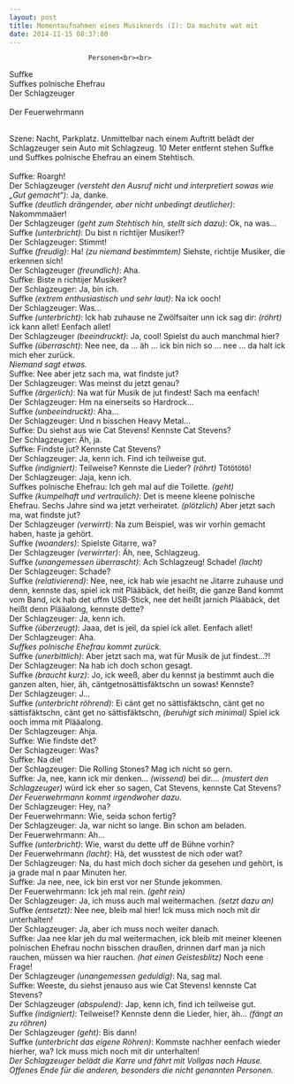 ```yaml
---
layout: post
title: Momentaufnahmen eines Musiknerds (I): Da machste wat mit
date: 2014-11-15 08:37:00
---
```



						Personen<br><br>

Suffke<br>
Suffkes polnische Ehefrau<br>
Der Schlagzeuger<br><br>
Der Feuerwehrmann<br><br>

Szene: Nacht, Parkplatz. Unmittelbar nach einem Auftritt belädt der Schlagzeuger sein Auto mit Schlagzeug. 10 Meter entfernt stehen Suffke und Suffkes polnische Ehefrau an einem Stehtisch.
<br><br>
Suffke: Roargh!<br>
Der Schlagzeuger *(versteht den Ausruf nicht und interpretiert sowas wie „Gut gemacht“)*: Ja, danke.<br>
Suffke *(deutlich drängender, aber nicht unbedingt deutlicher)*: Nakommmaäer!<br>
Der Schlagzeuger *(geht zum Stehtisch hin, stellt sich dazu)*: Ok, na was...<br>
Suffke *(unterbricht)*: Du bist n richtijer Musiker!?<br>
Der Schlagzeuger: Stimmt!<br>
Suffke *(freudig)*: Ha! *(zu niemand bestimmtem)* Siehste, richtije Musiker, die erkennen sich!<br>
Der Schlagzeuger *(freundlich)*: Aha.<br>
Suffke: Biste n richtijer Musiker?<br>
Der Schlagzeuger: Ja, bin ich.<br>
Suffke *(extrem enthusiastisch und sehr laut)*: Na ick ooch!<br>
Der Schlagzeuger: Was...<br>
Suffke *(unterbricht)*: Ick hab zuhause ne Zwölfsaiter unn ick sag dir: *(röhrt)* ick kann allet! Eenfach allet!<br>
Der Schlagzeuger *(beeindruckt)*: Ja, cool! Spielst du auch manchmal hier?<br>
Suffke *(überrascht)*: Nee nee, da … äh … ick bin nich so … nee … da halt ick mich eher zurück.<br>
*Niemand sagt etwas.*<br>
Suffke: Nee aber jetz sach ma, wat findste jut?<br>
Der Schlagzeuger: Was meinst du jetzt genau?<br>
Suffke *(ärgerlich)*: Na wat für Musik de jut findest! Sach ma eenfach!<br>
Der Schlagzeuger: Hm na einerseits so Hardrock...<br>
Suffke *(unbeeindruckt)*: Aha...<br>
Der Schlagzeuger: Und n bisschen Heavy Metal...<br>
Suffke: Du siehst aus wie Cat Stevens! Kennste Cat Stevens?<br>
Der Schlagzeuger: Äh, ja.<br>
Suffke: Findste jut? Kennste Cat Stevens?<br>
Der Schlagzeuger: Ja, kenn ich. Find ich teilweise gut.<br>
Suffke *(indigniert)*: Teilweise? Kennste die Lieder? *(röhrt)* Tötötötö!<br>
Der Schlagzeuger: Jaja, kenn ich.<br>
Suffkes polnische Ehefrau: Ich geh mal auf die Toilette. *(geht)*<br>
Suffke *(kumpelhaft und vertraulich)*: Det is meene kleene polnische Ehefrau. Sechs Jahre sind wa jetzt verheiratet. *(plötzlich)* Aber jetzt sach ma, wat findste jut?<br>
Der Schlagzeuger *(verwirrt)*: Na zum Beispiel, was wir vorhin gemacht haben, haste ja gehört.<br>
Suffke *(woanders)*: Spielste Gitarre, wa?<br>
Der Schlagzeuger *(verwirrter)*: Äh, nee, Schlagzeug.<br>
Suffke *(unangemessen überrascht)*: Ach Schlagzeug! Schade! *(lacht)*<br>
Der Schlagzeuger: Schade?<br>
Suffke *(relativierend)*: Nee, nee, ick hab wie jesacht ne Jitarre zuhause und denn, kennste das, spiel ick mit Plääbäck, det heißt, die ganze Band kommt vom Band, ick hab det uffm USB-Stick, nee det heißt jarnich Plääbäck, det heißt denn Plääalong, kennste dette?<br>
Der Schlagzeuger: Ja, kenn ich.<br>
Suffke *(überzeugt)*: Jaaa, det is jeil, da spiel ick allet. Eenfach allet!<br>
Der Schlagzeuger: Aha.<br>
*Suffkes polnische Ehefrau kommt zurück.*<br>
Suffke *(unerbittlich)*: Aber jetzt sach ma, wat für Musik de jut findest...?!<br>
Der Schlagzeuger: Na hab ich doch schon gesagt. <br>
Suffke *(braucht kurz)*: Jo, ick weeß, aber du kennst ja bestimmt auch die ganzen alten, hier, äh, cäntgetnosättisfäktschn un sowas! Kennste?<br>
Der Schlagzeuger: J...<br>
Suffke *(unterbricht röhrend)*:  Ei cänt get no sättisfäktschn, cänt get no sättisfäktschn, cänt get no sättisfäktschn, *(beruhigt sich minimal)* Spiel ick ooch imma mit Plääalong.<br>
Der Schlagzeuger: Ahja.<br>
Suffke: Wie findste det?<br>
Der Schlagzeuger: Was?<br>
Suffke: Na die!<br>
Der Schlagzeuger: Die Rolling Stones? Mag ich nicht so gern. <br>
Suffke: Ja, nee, kann ick mir denken... *(wissend)* bei dir.... *(mustert den Schlagzeuger)* würd ick eher so sagen, Cat Stevens, kennste Cat Stevens?<br>
*Der Feuerwehrmann kommt irgendwoher dazu.*<br>
Der Schlagzeuger: Hey, na?<br>
Der Feuerwehrmann: Wie, seida schon fertig?<br>
Der Schlagzeuger: Ja, war nicht so lange. Bin schon am beladen.<br>
Der Feuerwehrmann: Ah...<br>
Suffke *(unterbricht)*: Wie, warst du dette uff de Bühne vorhin?<br>
Der Feuerwehrmann *(lacht)*: Hä, det wusstest de nich oder wat?<br>
Der Schlagzeuger: Na, du hast mich doch sicher da gesehen und gehört, is ja grade mal n paar Minuten her.<br>
Suffke: Ja nee, nee, ick bin erst vor ner Stunde jekommen.<br>
Der Feuerwehrmann: Ick jeh mal rein. *(geht rein)*<br>
Der Schlagzeuger: Ja, ich muss auch mal weitermachen. *(setzt dazu an)*<br>
Suffke *(entsetzt)*: Nee nee, bleib mal hier! Ick muss mich noch mit dir unterhalten!<br>
Der Schlagzeuger: Ja, aber ich muss noch weiter danach.<br>
Suffke: Jaa nee klar jeh du mal weitermachen, ick bleib mit meiner kleenen polnischen Ehefrau nochn bisschen draußen, drinnen darf man ja nich rauchen, müssen wa hier rauchen. *(hat einen Geistesblitz)* Noch eene Frage!<br>
Der Schlagzeuger *(unangemessen geduldig)*: Na, sag mal.<br>
Suffke: Weeste, du siehst jenauso aus wie Cat Stevens! kennste Cat Stevens?<br>
Der Schlagzeuger *(abspulend)*: Jap, kenn ich, find ich teilweise gut.<br>
Suffke *(indigniert)*: Teilweise!? Kennste denn die Lieder, hier, äh... *(fängt an zu röhren)*<br>
Der Schlagzeuger *(geht)*: Bis dann!<br>
Suffke *(unterbricht das eigene Röhren)*: Kommste nachher eenfach wieder hierher, wa? Ick muss mich noch mit dir unterhalten!<br>
*Der Schlagzeuger belädt die Karre und fährt mit Vollgas nach Hause. Offenes Ende für die anderen, besonders die nicht genannten Personen.*
 
